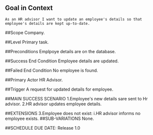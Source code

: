 ## Goal in Context
    As an HR advisor I want to update an employee's details so that employee's details are kept up-to-date.

##Scope
    Company.

##Level
    Primary task.

##Preconditions
    Emplpoye details are on the database.

##Success End Condition
    Employee details are updated.

##Failed End Condition
    No employee is found.

##Primary Actor
    HR Advisor.

##Trigger
    A request for updated details for employee.

##MAIN SUCCESS SCENARIO
    1.Employee's new details sare sent to Hr advisor.
    2.HR advisor updates employee details.

##EXTENSIONS
    3.Employee does not exist:
        i.HR advisor informs  no employee exists.
##SUB-VARIATIONS
    None.

##SCHEDULE
    DUE DATE: Release 1.0